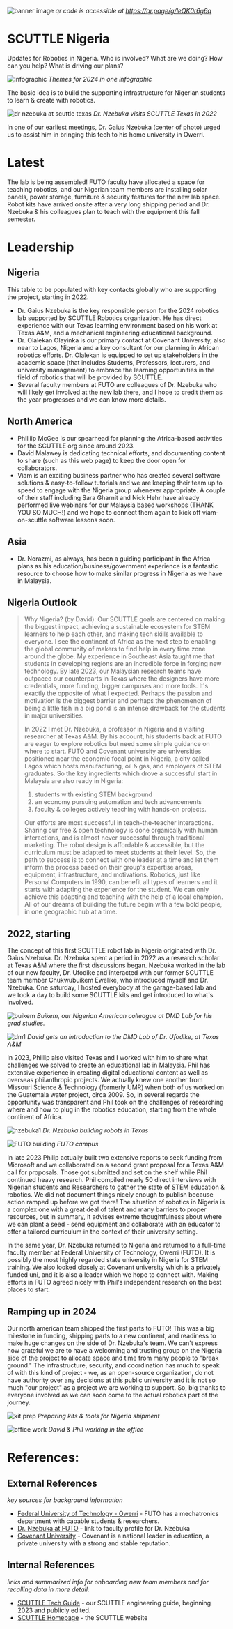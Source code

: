 ![banner image](img/img_sctl_nigeria_banner.jpg ':class=banner-image')
_qr code is accessible at https://qr.page/g/leQK0r6g6q_

# SCUTTLE Nigeria
Updates for Robotics in Nigeria.  Who is involved? What are we doing?  How can you help?  What is driving our plans?


 ![infographic](img/img_infographic2.jpg)
 _Themes for 2024 in one infographic_

 The basic idea is to build the supporting infrastructure for Nigerian students to learn & create with robotics.


![dr nzebuka at scuttle texas](img/img_nzebuka_2021.2.jpg)
_Dr. Nzebuka visits SCUTTLE Texas in 2022_

In one of our earliest meetings, Dr. Gaius Nzebuka (center of photo) urged us to assist him in bringing this tech to his home university in Owerri.

# Latest

The lab is being assembled!  FUTO faculty have allocated a space for teaching robotics, and our Nigerian team members are installing solar panels, power storage, furniture & security features for the new lab space.  Robot kits have arrived onsite after a very long shipping period and Dr. Nzebuka & his colleagues plan to teach with the equipment this fall semester. 

# Leadership

## Nigeria

This table to be populated with key contacts globally who are supporting the project, starting in 2022.

* Dr. Gaius Nzebuka is the key responsible person for the 2024 robotics lab supported by SCUTTLE Robotics organization.  He has direct experience with our Texas learning environment based on his work at Texas A&M, and a mechanical engineering educational background. 
* Dr. Olalekan Olayinka is our primary contact at Covenant University, also near to Lagos, Nigeria and a key consultant for our planning in African robotics efforts.  Dr. Olalekan is equipped to set up stakeholders in the academic space (that includes Students, Professors, lecturers, and university management) to embrace the learning opportunities in the field of robotics that will be provided by SCUTTLE.
* Several faculty members at FUTO are colleagues of Dr. Nzebuka who will likely get involved at the new lab there, and I hope to credit them as the year progresses and we can know more details.

## North America

* Philliip McGee is our spearhead for planning the Africa-based activities for the SCUTTLE org since around 2023.
* David Malawey is dedicating technical efforts, and documenting content to share (such as this web page) to keep the door open for collaborators.
* Viam is an exciting business partner who has created several software solutions & easy-to-follow tutorials and we are keeping their team up to speed to engage with the Nigeria group whenever appropriate.  A couple of their staff including Sara Gharnit and Nick Hehr have already performed live webinars for our Malaysia based workshops (THANK YOU SO MUCH!) and we hope to connect them again to kick off viam-on-scuttle software lessons soon.

## Asia
* Dr. Norazmi, as always, has been a guiding participant in the Africa plans as his education/business/government experience is a fantastic resource to choose how to make similar progress in Nigeria as we have in Malaysia.


## Nigeria Outlook

> Why Nigeria? (by David): Our SCUTTLE goals are centered on making the biggest impact, achieving a sustainable ecosystem for STEM learners to help each other, and making tech skills available to everyone.  I see the continent of Africa as the next step to enabling the global community of makers to find help in every time zone around the globe.  My experience in Southeast Asia taught me that students in developing regions are an incredible force in forging new technology.  By late 2023, our Malaysian research teams have outpaced our counterparts in Texas where the designers have more credentials, more funding, bigger campuses and more tools. It's exactly the opposite of what I expected. Perhaps the passion and motivation is the biggest barrier and perhaps the phenomenon of being a little fish in a big pond is an intense drawback for the students in major universities.
>
> In 2022 I met Dr. Nzebuka, a professor in Nigeria and a visiting researcher at Texas A&M.  By his account, his students back at FUTO are eager to explore robotics but need some simple guidance on where to start. FUTO and Covenant university are universities positioned near the economic focal point in Nigeria, a city called Lagos which hosts manufacturing, oil & gas, and employers of STEM graduates.  So the key ingredients which drove a successful start in Malaysia are also ready in Nigeria:
> 1) students with existing STEM background
> 2) an economy pursuing automation and tech advancements
> 3) faculty & colleges actively teaching with hands-on projects.
>
> Our efforts are most successful in teach-the-teacher interactions. Sharing our free & open technology is done organically with human interactions, and is almost never successful through traditional marketing. The robot design is affordable & accessible, but the curriculum must be adapted to meet students at their level.  So, the path to success is to connect with one leader at a time and let them inform the process based on their group's expertise areas, equipment, infrastructure, and motivations. Robotics, just like Personal Computers in 1990, can benefit all types of learners and it starts with adapting the experience for the student.  We can only achieve this adapting and teaching with the help of a local champion.  All of our dreams of building the future begin with a few bold people, in one geographic hub at a time.

## 2022, starting

The concept of this first SCUTTLE robot lab in Nigeria originated with Dr. Gaius Nzebuka.  Dr. Nzebuka spent a period in 2022 as a research scholar at Texas A&M where the first discussions began.  Nzebuka worked in the lab of our new faculty, Dr. Ufodike and interacted with our former SCUTTLE team member Chukwubuikem Ewelike, who introduced myself and Dr. Nzebuka.  One saturday, I hosted everybody at the garage-based lab and we took a day to build some SCUTTLE kits and get introduced to what's involved.


![buikem](img/img_buikem_2022.05.jpg) 
_Buikem, our Nigerian American colleague at DMD Lab for his grad studies._   

![dm1](img/img_david_ufodikeLab_2022.jpg)
_David gets an introduction to the DMD Lab of Dr. Ufodike, at Texas A&M_

In 2023, Phillip also visited Texas and I worked with him to share what challenges we solved to create an educational lab in Malaysia.  Phil has extensive experience in creating digital educational content as well as overseas philanthropic projects.  We actually knew one another from Missouri Science & Technology (formerly UMR) when both of us worked on the Guatemala water project, circa 2009.  So, in several regards the opportunity was transparent and Phil took on the challenges of researching where and how to plug in the robotics education, starting from the whole continent of Africa. 


![nzebuka1](img/img_nzebuka_2021.jpg) 
_Dr. Nzebuka building robots in Texas_    


![FUTO building](img/img_futo_entrance.jpg)
_FUTO campus_

In late 2023 Philip actually built two extensive reports to seek funding from Microsoft and we collaborated on a second grant proposal for a Texas A&M call for proposals. Those got submitted and set on the shelf while Phil continued heavy research.  Phil compiled nearly 50 direct interviews with Nigerian students and Researchers to gather the state of STEM education & robotics.  We did not document things nicely enough to publish because action ramped up before we got there! The situation of robotics in Nigeria is a complex one with a great deal of talent and many barriers to proper resources, but in summary, it advises extreme thoughtfulness about where we can plant a seed - send equipment and collaborate with an educator to offer a tailored curriculum in the context of their university setting.

In the same year, Dr. Nzebuka returned to Nigeria and returned to a full-time faculty member at Federal University of Technology, Owerri (FUTO).  It is possibly the most highly regarded state university in Nigeria for STEM training.  We also looked closely at Covenant university which is a privately funded uni, and it is also a leader which we hope to connect with.  Making efforts in FUTO agreed nicely with Phil's independent research on the best places to start. 

## Ramping up in 2024

Our north american team shipped the first parts to FUTO!  This was a big milestone in funding, shipping parts to a new continent, and readiness to make huge changes on the side of Dr. Nzebuka's team.  We can't express how grateful we are to have a welcoming and trusting group on the Nigeria side of the project to allocate space and time from many people to "break ground."  The infrastructure, security, and coordination has much to speak of with this kind of project - we, as an open-source organization, do not have authority over any decisions at this public university and it is not so much "our project" as a project we are working to support.  So, big thanks to everyone involved as we can soon come to the actual robotics part of the journey.

![kit prep](img/img_kitBuilding.jpg)
_Preparing kits & tools for Nigeria shipment_


![office work](img/img_phil_david_office_2023.02.jpg)
_David & Phil working in the office_


# References:

## External References
_key sources for background information_
* [Federal University of Technology - Owerri](https://futo.edu.ng/department-of-mechatronic-engineering/) - FUTO has a mechatronics department with capable students & researchers.
 * [Dr. Nzebuka at FUTO](https://futo.edu.ng/engr-dr-g-c-nzebuka/) - link to faculty profile for Dr. Nzebuka
* [Covenant University](https://covenantuniversity.edu.ng/) - Covenant is a national leader in education, a private university with a strong and stable reputation.


## Internal References
_links and summarized info for onboarding new team members and for recalling data in more detail._
* [SCUTTLE Tech Guide](https://qr.scuttlerobot.org/g/12J5i2t3bp4) - our SCUTTLE engineering guide, beginning 2023 and publicly edited.
* [SCUTTLE Homepage](https://scuttlerobot.org) - the SCUTTLE website


